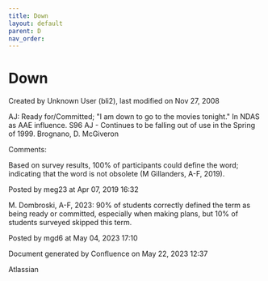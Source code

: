 ```yaml
---
title: Down
layout: default
parent: D
nav_order:
---
```


# Down

Created by  Unknown User (bli2), last modified on Nov 27, 2008

AJ: Ready for/Committed; &quot;I am down to go to the movies tonight.&quot; In NDAS as AAE influence. S96 AJ - Continues to be falling out of use in the Spring of 1999. Brognano, D. McGiveron

Comments:

Based on survey results, 100% of participants could define the word; indicating that the word is not obsolete (M Gillanders, A-F, 2019).

Posted by meg23 at Apr 07, 2019 16:32

M. Dombroski, A-F, 2023: 90% of students correctly defined the term as being ready or committed, especially when making plans, but 10% of students surveyed skipped this term. 

Posted by mgd6 at May 04, 2023 17:10

Document generated by Confluence on May 22, 2023 12:37

Atlassian
